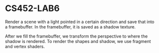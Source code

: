 CS452-LAB6
==========

Render a scene with a light pointed in a certain direction and save that into a
framebuffer. In the framebuffer, it is saved as a shadow texture.

After we fill the framebuffer, we transform the perspective to where the shadow
is rendered. To render the shapes and shadow, we use fragment and vertex
shaders. 
